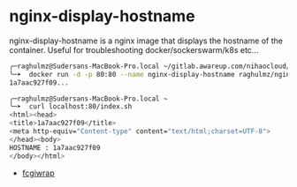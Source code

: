 # nginx-display-hostname

nginx-display-hostname is a nginx image that displays the hostname of the container. Useful for troubleshooting docker/sockerswarm/k8s etc...

```bash
╭─raghulmz@Sudersans-MacBook-Pro.local ~/gitlab.awareup.com/nihaocloud/nihao-prod-terraform-eks-cluster  ‹main*›
╰─➤  docker run -d -p 80:80 --name nginx-display-hostname raghulmz/nginx-display-hostname
1a7aac927f09...
```

```bash
╭─raghulmz@Sudersans-MacBook-Pro.local ~
╰─➤  curl localhost:80/index.sh
<html><head>
<title>1a7aac927f09</title>
<meta http-equiv="Content-type" content="text/html;charset=UTF-8">
</head><body>
HOSTNAME : 1a7aac927f09
</body></html>
```

- [fcgiwrap](https://www.nginx.com/resources/wiki/start/topics/examples/fcgiwrap/)
